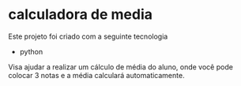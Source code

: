# calculadora de media
Este projeto foi criado com a seguinte tecnologia
- python

Visa ajudar a realizar um cálculo de média do aluno, onde você pode colocar 3 notas e a média calculará automaticamente.
